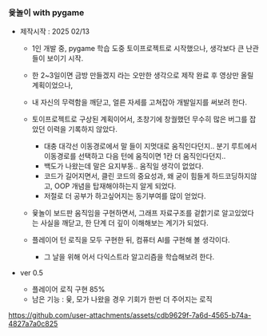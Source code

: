 ### 윷놀이 with pygame

- 제작시작 : 2025 02/13
  - 1인 개발 중, pygame 학습 도중 토이프로젝트로 시작했으나, 생각보다 큰 난관들이 보이기 시작.

  - 한 2~3일이면 금방 만들겠지 라는 오만한 생각으로 제작 완료 후 영상만 올릴 계획이었으나,
  - 내 자신의 무력함을 깨닫고, 얼른 자세를 고쳐잡아 개발일지를 써보려 한다.
    
  - 토이프로젝트로 구상된 계획이어서, 초창기에 창궐했던 무수히 많은 버그를 잡았던 이력을 기록하지 않았다.
      - 대충 대각선 이동경로에서 말 들이 지멋대로 움직인다던지.. 분기 루트에서 이동경로를 선택하고 다음 턴에 움직이면 1칸 더 움직인다던지..
      - 백도가 나왔는데 말은 요지부동.. 움직일 생각이 없었다.
      - 코드가 길어지면서, 클린 코드의 중요성과, 왜 굳이 힘들게 하드코딩하지않고, OOP 개념을 탑재해야하는지 알게 되었다.
      - 저절로 더 공부가 하고싶어지는 동기부여를 많이 얻었다.

  - 윷놀이 보드판 움직임을 구현하면서, 그래프 자료구조를 겉핡기로 알고있었다는 사실을 깨닫고, 한 단계 더 깊이 이해해보는 계기가 되었다.
    
  - 플레이어 턴 로직을 모두 구현한 뒤, 컴퓨터 AI를 구현해 볼 생각이다.
      - 그 날을 위해 어서 다익스트라 알고리즘을 학습해보려 한다.

  
- ver 0.5
    - 플레이어 로직 구현 85%
    - 남은 기능 : 윷, 모가 나왔을 경우 기회가 한번 더 주어지는 로직

https://github.com/user-attachments/assets/cdb9629f-7a6d-4565-b74a-4827a7a0c825

